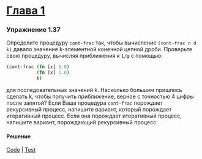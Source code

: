 # [Глава 1](./index.md#Глава-1-Построение-абстракций-с-помощью-процедур)

### Упражнение 1.37
Определите процедуру `cont-frac` так, чтобы вычисление `(cont-frac n d k)` давало значение k-элементной конечной цепной дроби. Проверьте свою процедуру, вычисляя приближения к `1/φ` с помощью:
```clojure
(cont-frac (fn [x] 1.0)
           (fn [x] 1.0)
           k)
```
для последовательных значений k.
Насколько большим пришлось сделать k, чтобы получить приближение, верное с точностью 4 цифры после запятой?
Если Ваша процедура `cont-frac` порождает рекурсивный процесс, напишите вариант, который порождает итеративный процесс. Если она порождает итеративный процесс, напишите вариант, порождающий рекурсивный процесс.

#### Решение
[Code](../src/sicp/chapter01/1_37.clj) | [Test](../test/sicp/chapter01/1_37_test.clj)
